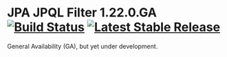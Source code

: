 # JPA JPQL Filter 1.22.0.GA [![Build Status](https://travis-ci.org/risucci/jpa-jpql-filter.svg?branch=master)](https://travis-ci.org/risucci/jpa-jpql-filter) [![Latest Stable Release](https://img.shields.io/badge/version-1.22.0.GA-blue.svg)](https://github.com/risucci/jpa-jpql-filter/releases/tag/1.22.0.GA)

General Availability (GA), but yet under development.
